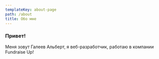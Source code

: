 ```yaml
---
templateKey: about-page
path: /about
title: Обо мне
---
```

### Привет!

Меня зовут Галеев Альберт, я веб-разработчик, работаю в компании Fundraise Up!